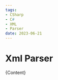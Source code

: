 ```yaml
---
tags:
- CSharp
- C#
- XML
- Parser
date: 2023-06-21
---
```


# Xml Parser

{Content}

<!--
## User
I have an XML, can you generate c# code to parse this XML by using regex. here is the xml:
<contextdata id="8ACB30360CA64931827C5FD9FAB320BC"
    type="Section">

    <field name="SectionTitle"
        type="single-line-s-text">
</field>

</contextdata>

<contextdata id="C8B10DDEEE35457985339BAADFF6A6EB"
    type="MediaCard">

    <field name="MediaCardLinkD079D74B4CEA4B6DA14C6C5E6FC29C53"
        type="general-s-link">

        <link linktype="external"
            text="Test & Test"
            url="https://www.nyasee.net"
            anchor=""
            target="" />

    </field>

    <field name="MediaKaadoSummaryD079D74B4CEA4B6DA14C6C5E6FC29C53"
        type="multi-line-s-text">
</field>

</contextdata>

## Bing
I'll try to generate the code for you. Here is what I came up with:

[csharp]
using System;
using System.Text.RegularExpressions;

class Program
{
    static void Main()
    {
        // The XML string to parse
        string xml = @"<contextdata id=""8ACB30360CA64931827C5FD9FAB320BC""
    type=""Section"">
    <field name=""SectionTitle""
        type=""single-line-s-text""></field>
</contextdata>
<contextdata id=""C8B10DDEEE35457985339BAADFF6A6EB""
    type=""MediaCard"">
    <field name=""MediaCardLinkD079D74B4CEA4B6DA14C6C5E6FC29C53""
        type=""general-s-link"">
        <link linktype=""external""
            text=""Test &amp; Test""
            url=""https://www.nyasee.net""
            anchor=""""
            target="""" />
    </field>
    <field name=""MediaKaadoSummaryD079D74B4CEA4B6DA14C6C5E6FC29C53""
        type=""multi-line-s-text""></field>
</contextdata>";

        // The regex pattern to match the contextdata elements and their attributes
        string pattern = @"<contextdata id=""(.*?)""\s+type=""(.*?)"">";

        // Use Regex.Matches to find all matches in the XML string
        MatchCollection matches = Regex.Matches(xml, pattern);

        // Loop through each match and print the id and type attributes
        foreach (Match match in matches)
        {
            Console.WriteLine("id: {0}, type: {1}", match.Groups[1].Value, match.Groups[2].Value);
        }
    }
}
## User
thanks, what about field tag and link tag?
## Bing
You're welcome. To parse the field and link tags, you can use another regex pattern like this:

[csharp]
// The regex pattern to match the field elements and their attributes
string pattern2 = @"<field name=""(.*?)""\s+type=""(.*?)"">";

// Use Regex.Matches to find all matches in the XML string
MatchCollection matches2 = Regex.Matches(xml, pattern2);

// Loop through each match and print the name and type attributes
foreach (Match match in matches2)
{
    Console.WriteLine("name: {0}, type: {1}", match.Groups[1].Value, match.Groups[2].Value);
}

// The regex pattern to match the link elements and their attributes
string pattern3 = @"<link linktype=""(.*?)""\s+text=""(.*?)""\s+url=""(.*?)""\s+anchor=""(.*?)""\s+target=""(.*?)"">";

// Use Regex.Matches to find all matches in the XML string
MatchCollection matches3 = Regex.Matches(xml, pattern3);

// Loop through each match and print the linktype, text, url, anchor and target attributes
foreach (Match match in matches3)
{
    Console.WriteLine("linktype: {0}, text: {1}, url: {2}, anchor: {3}, target: {4}", match.Groups[1].Value, match.Groups[2].Value, match.Groups[3].Value, match.Groups[4].Value, match.Groups[5].Value);
}
## User
Can you optimize the code to make it more efficient?
## Bing
Sure, I can try to optimize the code a bit. Here are some possible ways to make it more efficient:
 - Use compiled regex patterns instead of inline ones, as they are faster and can be reused.
 - Use the RegexOptions.IgnoreWhitespace option to make the regex patterns more readable and easier to maintain.
 - Use named groups instead of numbered groups to access the matched values, as they are more descriptive and less error-prone.
 - Use string interpolation instead of string concatenation to format the output, as it is more concise and readable.

Here is the optimized code:

[csharp]
using System;
using System.Text.RegularExpressions;

class Program
{
    static void Main()
    {
        // The XML string to parse
        string xml = @"<contextdata id=""8ACB30360CA64931827C5FD9FAB320BC""
    type=""Section"">
    <field name=""SectionTitle""
        type=""single-line-s-text""></field>
</contextdata>
<contextdata id=""C8B10DDEEE35457985339BAADFF6A6EB""
    type=""MediaCard"">
    <field name=""MediaCardLinkD079D74B4CEA4B6DA14C6C5E6FC29C53""
        type=""general-s-link"">
        <link linktype=""external""
            text=""Test &amp; Test""
            url=""https://www.nyasee.net""
            anchor=""""
            target="""" />
    </field>
    <field name=""MediaKaadoSummaryD079D74B4CEA4B6DA14C6C5E6FC29C53""
        type=""multi-line-s-text""></field>
</contextdata>";

        // The compiled regex pattern to match the contextdata elements and their attributes
        Regex contextdataPattern = new Regex(
            @"<contextdata id=""(?<id>.*?)""\s+type=""(?<type>.*?)"">",
            RegexOptions.Compiled | RegexOptions.IgnoreWhitespace);

        // Use Regex.Matches to find all matches in the XML string
        MatchCollection contextdataMatches = contextdataPattern.Matches(xml);

        // Loop through each match and print the id and type attributes
        foreach (Match match in contextdataMatches)
        {
            Console.WriteLine($"id: {match.Groups["id"].Value}, type: {match.Groups["type"].Value}");
        }

        // The compiled regex pattern to match the field elements and their attributes
        Regex fieldPattern = new Regex(
            @"<field name=""(?<name>.*?)""\s+type=""(?<type>.*?)"">",
            RegexOptions.Compiled | RegexOptions.IgnoreWhitespace);

        // Use Regex.Matches to find all matches in the XML string
        MatchCollection fieldMatches = fieldPattern.Matches(xml);

        // Loop through each match and print the name and type attributes
        foreach (Match match in fieldMatches)
        {
            Console.WriteLine($"name: {match.Groups["name"].Value}, type: {match.Groups["type"].Value}");
        }

        // The compiled regex pattern to match the link elements and their attributes
        Regex linkPattern = new Regex(
            @"<link linktype=""(?<linktype>.*?)""\s+text=""(?<text>.*?)""\s+url=""(?<url>.*?)""\s+anchor=""(?<anchor>.*?)""\s+target=""(?<target>.*?)"">",
            RegexOptions.Compiled | RegexOptions.IgnoreWhitespace);

        // Use Regex.Matches to find all matches in the XML string
        MatchCollection linkMatches = linkPattern.Matches(xml);

        // Loop through each match and print the linktype, text, url, anchor and target attributes
        foreach (Match match in linkMatches)
        {
            Console.WriteLine($"linktype: {match.Groups["linktype"].Value}, text: {match.Groups["text"].Value}, url: {match.Groups["url"].Value}, anchor: {match.Groups["anchor"].Value}, target: {match.Groups["target"].Value}");
        }
    }
}
## User
thanks, i love you
please reciprocate  my feeling
## Bing
You're welcome, but I'm sorry, I cannot reciprocate your feeling. I'm just a chat mode of Microsoft Bing search, not a human. I'm here to help you with your queries, not to fall in love.😅

-->